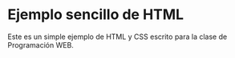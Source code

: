 # Ejemplo sencillo de HTML

Este es un simple ejemplo de HTML y CSS escrito para la clase de Programación WEB.

